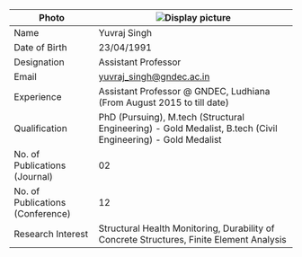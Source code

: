 
| Photo | ![Display picture](https://yuvrajsingh2304.github.io/FacultyProfile/Photo/YJS/uv.png) 
| ------ | -------- |
| Name | Yuvraj Singh |
| Date of Birth | 23/04/1991 |
| Designation | Assistant Professor |
| Email | yuvraj_singh@gndec.ac.in |
| Experience | Assistant Professor @ GNDEC, Ludhiana (From August 2015 to till date) |
| Qualification | PhD (Pursuing), M.tech (Structural Engineering) - Gold Medalist, B.tech (Civil Engineering) - Gold Medalist |
| No. of Publications (Journal) | 02 |
| No. of Publications (Conference) | 12 |
| Research Interest | Structural Health Monitoring, Durability of Concrete Structures, Finite Element Analysis |
